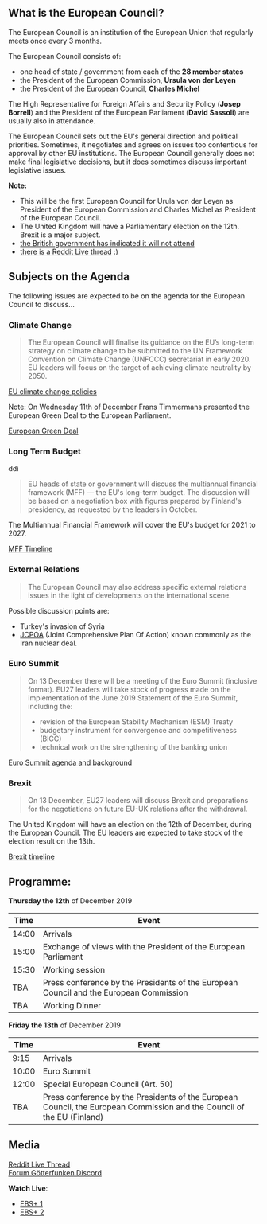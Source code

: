 ## What is the European Council?

The European Council is an institution of the European Union that regularly meets once every 3 months.

The European Council consists of:  
- one head of state / government from each of the **28 member states**  
- the President of the European Commission, **Ursula von der Leyen**  
- the President of the European Council, **Charles Michel**

The High Representative for Foreign Affairs and Security Policy (**Josep Borrell**) and the President of the European Parliament (**David Sassoli**) are usually also in attendance.

The European Council sets out the EU's general direction and political priorities. Sometimes, it negotiates and agrees on issues too contentious for approval by other EU institutions. The European Council generally does not make final legislative decisions, but it does sometimes discuss important legislative issues.

**Note:**  
- This will be the first European Council for Urula von der Leyen as President of the European Commission and Charles Michel as President of the European Council.  
- The United Kingdom will have a Parliamentary election on the 12th. Brexit is a major subject.  
- [the British government has indicated it will not attend](https://www.politico.eu/article/uk-government-to-skip-eu-summit/)  
- [there is a Reddit Live thread](https://www.reddit.com/live/1441bhfdj2zx7/) :)

## Subjects on the Agenda

The following issues are expected to be on the agenda for the European Council to discuss...

### Climate Change

> The European Council will finalise its guidance on the EUʼs long-term strategy on climate change to be submitted to the UN Framework Convention on Climate Change (UNFCCC) secretariat in early 2020. EU leaders will focus on the target of achieving climate neutrality by 2050.

[EU climate change policies](https://www.consilium.europa.eu/en/policies/climate-change/)

Note: On Wednesday 11th of December Frans Timmermans presented the European Green Deal to the European Parliament.

[European Green Deal](https://ec.europa.eu/info/strategy/priorities-2019-2024/european-green-deal_en)

### Long Term Budget
ddi
> EU heads of state or government will discuss the multiannual financial framework (MFF) — the EU's long-term budget. The discussion will be based on a negotiation box with figures prepared by Finland's presidency, as requested by the leaders in October.

The Multiannual Financial Framework will cover the EU's budget for 2021 to 2027.

[MFF Timeline](https://www.consilium.europa.eu/en/policies/eu-budgetary-system/multiannual-financial-framework/mff-negotiations/)

### External Relations

> The European Council may also address specific external relations issues in the light of developments on the international scene.

Possible discussion points are:  
- Turkey's invasion of Syria  
- [JCPOA](https://en.wikipedia.org/wiki/Joint_Comprehensive_Plan_of_Action) (Joint Comprehensive Plan Of Action) known commonly as the Iran nuclear deal.

### Euro Summit

> On 13 December there will be a meeting of the Euro Summit (inclusive format). EU27 leaders will take stock of progress made on the implementation of the June 2019 Statement of the Euro Summit, including the:
> - revision of the European Stability Mechanism (ESM) Treaty  
> - budgetary instrument for convergence and competitiveness (BICC)  
> - technical work on the strengthening of the banking union

[Euro Summit agenda and background](https://www.consilium.europa.eu/en/meetings/euro-summit/2019/12/13/)

### Brexit

> On 13 December, EU27 leaders will discuss Brexit and preparations for the negotiations on future EU-UK relations after the withdrawal.

The United Kingdom will have an election on the 12th of December, during the European Council. The EU leaders are expected to take stock of the election result on the 13th.

[Brexit timeline](https://www.consilium.europa.eu/en/policies/eu-uk-after-referendum/)

## Programme:

**Thursday the 12th** of December 2019

|Time|Event|
|-|-|  
|14:00|Arrivals|
|15:00|Exchange of views with the President of the European Parliament|
|15:30|Working session|
|TBA|Press conference by the Presidents of the European Council and the European Commission|
|TBA|Working Dinner|

**Friday the 13th** of December 2019

|Time|Event|
|-|-|  
|9:15|Arrivals|
|10:00|Euro Summit|
|12:00|Special European Council (Art. 50)|
|TBA|Press conference by the Presidents of the European Council, the European Commission and the Council of the EU (Finland)|

## Media

[Reddit Live Thread](https://www.reddit.com/live/1441bhfdj2zx7/)  
[Forum Götterfunken Discord](https://discord.gg/M2MnDyU)

**Watch Live**:  
- [EBS+ 1](https://audiovisual.ec.europa.eu/en/ebs/live/1)  
- [EBS+ 2](https://audiovisual.ec.europa.eu/en/ebs/live/2)